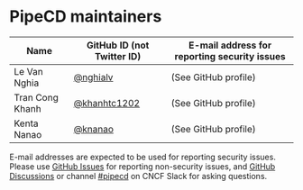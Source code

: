 # PipeCD maintainers

| Name            | GitHub ID (not Twitter ID)                       | E-mail address for reporting security issues |
|-----------------|--------------------------------------------------|----------------------------------------------|
| Le Van Nghia    | [@nghialv](https://github.com/nghialv)       | (See GitHub profile)                         |
| Tran Cong Khanh | [@khanhtc1202](https://github.com/khanhtc1202)   | (See GitHub profile)                         |
| Kenta Nanao     | [@knanao](https://github.com/knanao)             | (See GitHub profile)                         |


E-mail addresses are expected to be used for reporting security issues.
Please use [GitHub Issues](https://github.com/pipe-cd/pipecd/issues) for reporting non-security issues,
and [GitHub Discussions](https://github.com/pipe-cd/pipecd/discussions) or channel [#pipecd](https://cloud-native.slack.com/archives/C01B27F9T0X) on CNCF Slack for asking questions.
